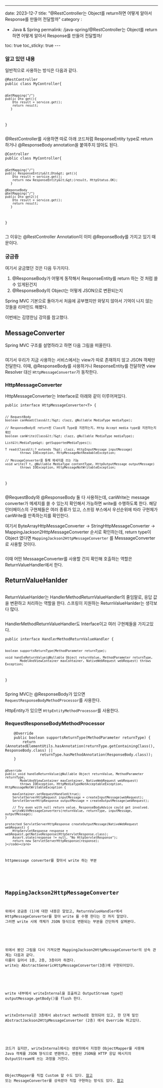 ---
date: 2023-12-7
title: "@RestController는 Object를 return하면 어떻게 알아서 Response를 만들어 전달할까"
category :
  - Java & Spring
permalink: /java-spring/@RestController는 Object를 return하면 어떻게 알아서 Response를 만들어 전달할까/

toc: true
toc_sticky: true
---<h3 id="알고-있던-내용">알고 있던 내용</h3>
<p>일반적으로 사용하는 방식은 다음과 같다.</p>
<pre><code class="language-java">@RestController
public class MyController{

    @GetMapping("/")
    public Dto get(){
        Dto result = service.get();
        return result;
       }

}</code></pre>
<p>@RestController를 사용하면 따로 아래 코드처럼 ResponseEntity type로 return 하거나 @ResponseBody annotation을 붙여주지 않아도 된다.</p>
<pre><code class="language-java">@Controller
public class MyController{

    @GetMapping("/")
    public ResponseEntity&lt;Dto&gt; get(){
        Dto result = service.get();
        return new ResponseEntity&lt;&gt;(result, HttpStatus.OK);
       }

    @ReponseBody
    @GetMapping("/")
    public Dto get2(){
        Dto result = service.get();
        return result;
       }

}
</code></pre>
<p>그 이유는 @RestController Annotation이 이미 @ReponseBody를 가지고 있기 때문이다.
<img alt="" src="https://velog.velcdn.com/images/kny8092/post/da7b988c-a85e-4453-a968-c85c4edffa0b/image.png" /></p>
<h3 id="궁금증">궁금증</h3>
<p>여기서 궁금했던 것은 다음 두가지다.</p>
<ol>
<li>@ResponseBody가 어떻게 동작해서 ResponseEntity를 return 하는 것 처럼 쓸 수 있게된건지</li>
<li>@ResponseBody의 Object는 어떻게 JSON으로 변환되는지</li>
</ol>
<p>Spring MVC 기본으로 돌아가서 처음에 공부했지만 와닿지 않아서 기억이 나지 않는 것들을 리마인드 해봤다.</p>
<p>이번에는 김영한님 강의를 참고했다.</p>
<h2 id="messageconverter">MessageConverter</h2>
<p>Spring MVC 구조를 설명하라고 하면 다음 그림을 떠올린다.</p>
<p><img alt="" src="https://velog.velcdn.com/images/kny8092/post/394e48e3-def7-49f8-8bdd-0e8dbf5af297/image.png" /></p>
<p>여기서 우리가 지금 사용하는 서비스에서는 view가 따로 존재하지 않고 JSON 객체만 전달한다.
이때, @ResponseBody를 사용하거나 ResponseEntity를 전달하면 view Resolver 대신 <code>HttpMessageConverter</code>가 동작한다.</p>
<h3 id="httpmessageconverter">HttpMessageConverter</h3>
<p>HttpMessageConverter는 Interface로 아래와 같이 이루어져있다. </p>
<pre><code class="language-java">public interface HttpMessageConverter&lt;T&gt; {

    // RequestBody
    boolean canRead(Class&lt;?&gt; clazz, @Nullable MediaType mediaType);

    // ResponseBody로 return된 Class의 Type을 지원하는지, Http Accept media type을 지원하는지 확인
    boolean canWrite(Class&lt;?&gt; clazz, @Nullable MediaType mediaType);

    List&lt;MediaType&gt; getSupportedMediaTypes();

    T read(Class&lt;? extends T&gt; clazz, HttpInputMessage inputMessage)
            throws IOException, HttpMessageNotReadableException;

    // MessageConverter를 통해 메세지를 쓰는 기능
    void write(T t, @Nullable MediaType contentType, HttpOutputMessage outputMessage)
            throws IOException, HttpMessageNotWritableException;

}
</code></pre>
<p>@RequestBody와 @ResponseBody 둘 다 사용하는데, canWrite는 message converter가 메세지를 쓸 수 있는지 확인해서 가능하면 write를 수행하도록 한다.
해당 인터페이스의 구현체들은 여러 종류가 있고, 스프링 부스에서 우선순위에 따라 구현체가 canWrite를 만족하는지를 확인한다.
<img alt="" src="https://velog.velcdn.com/images/kny8092/post/93a5796f-7c0c-4014-8dd6-658d819b51d9/image.png" /></p>
<p>여기서 ByteArrayHttpMessageConverter -&gt; StringHttpMessageConverter -&gt; MappingJackson2HttpMessageConverter 순서로 확인하는데, return type이 Object 였다면 <code>MappingJackson2HttpMessageConverter</code> 를 MessaageConverter로 사용할 것이다.</p>
<p><img alt="" src="https://velog.velcdn.com/images/kny8092/post/bc453ba8-9bad-4cc4-b6ce-e58bfed0cff2/image.png" /></p>
<p>이때 어떤 MessaageConverter를 사용할 건지 확인해 호출하는 역할은 ReturnValueHandler에서 한다.</p>
<h2 id="returnvaluehanlder">ReturnValueHanlder</h2>
<p><img alt="" src="https://velog.velcdn.com/images/kny8092/post/235bdc13-5067-417e-afb0-53aa1de32f37/image.png" /></p>
<p>ReturnValueHanlder는 HandlerMethodReturnValueHandler의 줄임말로, 응답 값을 변환하고 처리하는 역할을 한다.
스프링이 지원하는 ReturnValueHanlder는 생각보다 많다.</p>
<p><img alt="" src="https://velog.velcdn.com/images/kny8092/post/b8f09f76-7acf-4354-b155-25bcbdc1364a/image.png" /></p>
<p>HandlerMethodReturnValueHandler도 Interface이고 여러 구현체들을 가지고있다.</p>
<pre><code class="language-java">public interface HandlerMethodReturnValueHandler {

    boolean supportsReturnType(MethodParameter returnType);

    void handleReturnValue(@Nullable Object returnValue, MethodParameter returnType,
            ModelAndViewContainer mavContainer, NativeWebRequest webRequest) throws Exception;

}</code></pre>
<p>Spring MVC는 @ResponseBody가 있으면 <code>RequestResponseBodyMethodProcessor</code>를 사용한다.
<img alt="" src="https://velog.velcdn.com/images/kny8092/post/1e7d39d0-ece3-4d93-8a3d-a09e41501179/image.png" /></p>
<p>HttpEntity가 있으면 <code>HttpEntityMethodProcessor</code>를 사용한다.
<img alt="" src="https://velog.velcdn.com/images/kny8092/post/861c7da7-f715-4866-aea4-df27f191c779/image.png" /></p>
<h3 id="requestresponsebodymethodprocessor">RequestResponseBodyMethodProcessor</h3>
<pre><code class="language-java">    @Override
    public boolean supportsReturnType(MethodParameter returnType) {
        return (AnnotatedElementUtils.hasAnnotation(returnType.getContainingClass(), ResponseBody.class) ||
                returnType.hasMethodAnnotation(ResponseBody.class));
    }

    @Override
    public void handleReturnValue(@Nullable Object returnValue, MethodParameter returnType,
            ModelAndViewContainer mavContainer, NativeWebRequest webRequest)
            throws IOException, HttpMediaTypeNotAcceptableException, HttpMessageNotWritableException {

        mavContainer.setRequestHandled(true);
        ServletServerHttpRequest inputMessage = createInputMessage(webRequest);
        ServletServerHttpResponse outputMessage = createOutputMessage(webRequest);

        // Try even with null return value. ResponseBodyAdvice could get involved.
        writeWithMessageConverters(returnValue, returnType, inputMessage, outputMessage);
    }

    protected ServletServerHttpResponse createOutputMessage(NativeWebRequest webRequest) {
        HttpServletResponse response = webRequest.getNativeResponse(HttpServletResponse.class);
        Assert.state(response != null, "No HttpServletResponse");
        return new ServletServerHttpResponse(response);
    }</code></pre>
<p>httpmessage converter를 찾아서 write 하는 부분</p>
<p><img alt="" src="https://velog.velcdn.com/images/kny8092/post/edb114b3-2869-4890-8bed-236d462763da/image.png" /></p>
<h2 id="mappingjackson2httpmessageconverter">MappingJackson2HttpMessageConverter</h2>
<p>위에서 궁금증 (1)에 대한 내용은 알았고, ReturnValueHandler에서 HttpMessageConverter를 찾아 write 를 수행 한다는 것 까지 알았다.
그러면 write 시에 객체가 JSON 형식으로 변환되는 부분을 간단하게 살펴본다.</p>
<p><img alt="" src="https://velog.velcdn.com/images/kny8092/post/e0f61777-df43-4d96-a4ea-88622c1b510d/image.png" /></p>
<p>위에서 봤던 그림을 다시 가져오면 MappingJackson2HttpMessageConverter의 상속 관계는 다음과 같다.
이름이 길어서 1층, 2층, 3층이라 하겠다.
write는 AbstractGenericHttpMessageConverter(3층)에 구현되어있다.</p>
<p><img alt="" src="https://velog.velcdn.com/images/kny8092/post/2adb34ed-fc9a-48f3-9fef-57fda7e066ee/image.png" /></p>
<p>write 내부에서 writeInternal을 호출하고 OutputStream type인 outputMessage.getBody()를 flush 한다.</p>
<p>writeInternal은 3층에서 abstract method로 정의되어 있고, 한 단계 밑인 AbstractJackson2HttpMessageConverter (2층) 에서 Override 하고있다.</p>
<p><img alt="" src="https://velog.velcdn.com/images/kny8092/post/ebb800de-38db-41b6-af96-aa28538df031/image.png" /></p>
<p>코드가 길지만, writeInternal에서는 생성자에서 지정한 ObjectMapper를 사용해 
Java 객체를 JSON 형식으로 변환하고, 변환된 JSON을 HTTP 응답 메시지의 OutputStream에 쓰는 과정을 거친다.</p>
<p>ObjectMapper를 직접 Custom 할 수도 있다. <a href="https://eblo.tistory.com/193">참고</a>
또는 MessageConverter를 상속받아 직접 구현하는 방식도 있다. <a href="https://kim0lil.github.io/skfactory.github.io/2020/06/03/page7.html">참고</a></p>